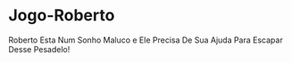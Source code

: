 # Jogo-Roberto
Roberto Esta Num Sonho Maluco e Ele Precisa De Sua Ajuda Para Escapar Desse Pesadelo!
